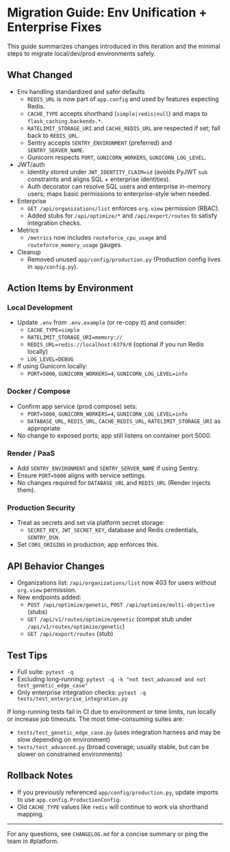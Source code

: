 # Migration Guide: Env Unification + Enterprise Fixes

This guide summarizes changes introduced in this iteration and the minimal steps to migrate local/dev/prod environments safely.

## What Changed

- Env handling standardized and safer defaults
  - `REDIS_URL` is now part of `app.config` and used by features expecting Redis.
  - `CACHE_TYPE` accepts shorthand (`simple|redis|null`) and maps to `flask_caching.backends.*`.
  - `RATELIMIT_STORAGE_URI` and `CACHE_REDIS_URL` are respected if set; fall back to `REDIS_URL`.
  - Sentry accepts `SENTRY_ENVIRONMENT` (preferred) and `SENTRY_SERVER_NAME`.
  - Gunicorn respects `PORT`, `GUNICORN_WORKERS`, `GUNICORN_LOG_LEVEL`.
- JWT/auth
  - Identity stored under `JWT_IDENTITY_CLAIM=id` (avoids PyJWT `sub` constraints and aligns SQL + enterprise identities).
  - Auth decorator can resolve SQL users and enterprise in-memory users; maps basic permissions to enterprise-style when needed.
- Enterprise
  - `GET /api/organizations/list` enforces `org.view` permission (RBAC).
  - Added stubs for `/api/optimize/*` and `/api/export/routes` to satisfy integration checks.
- Metrics
  - `/metrics` now includes `routeforce_cpu_usage` and `routeforce_memory_usage` gauges.
- Cleanup
  - Removed unused `app/config/production.py` (Production config lives in `app/config.py`).

## Action Items by Environment

### Local Development
- Update `.env` from `.env.example` (or re-copy it) and consider:
  - `CACHE_TYPE=simple`
  - `RATELIMIT_STORAGE_URI=memory://`
  - `REDIS_URL=redis://localhost:6379/0` (optional if you run Redis locally)
  - `LOG_LEVEL=DEBUG`
- If using Gunicorn locally:
  - `PORT=5000`, `GUNICORN_WORKERS=4`, `GUNICORN_LOG_LEVEL=info`

### Docker / Compose
- Confirm app service (prod compose) sets:
  - `PORT=5000`, `GUNICORN_WORKERS=4`, `GUNICORN_LOG_LEVEL=info`
  - `DATABASE_URL`, `REDIS_URL`, `CACHE_REDIS_URL`, `RATELIMIT_STORAGE_URI` as appropriate
- No change to exposed ports; app still listens on container port 5000.

### Render / PaaS
- Add `SENTRY_ENVIRONMENT` and `SENTRY_SERVER_NAME` if using Sentry.
- Ensure `PORT=5000` aligns with service settings.
- No changes required for `DATABASE_URL` and `REDIS_URL` (Render injects them).

### Production Security
- Treat as secrets and set via platform secret storage:
  - `SECRET_KEY`, `JWT_SECRET_KEY`, database and Redis credentials, `SENTRY_DSN`.
- Set `CORS_ORIGINS` in production; app enforces this.

## API Behavior Changes
- Organizations list: `/api/organizations/list` now 403 for users without `org.view` permission.
- New endpoints added:
  - `POST /api/optimize/genetic`, `POST /api/optimize/multi-objective` (stubs)
  - `GET /api/v1/routes/optimize/genetic` (compat stub under `/api/v1/routes/optimize/genetic`)
  - `GET /api/export/routes` (stub)

## Test Tips
- Full suite: `pytest -q`
- Excluding long-running: `pytest -q -k "not test_advanced and not test_genetic_edge_case"`
- Only enterprise integration checks: `pytest -q tests/test_enterprise_integration.py`

If long-running tests fail in CI due to environment or time limits, run locally or increase job timeouts. The most time-consuming suites are:
- `tests/test_genetic_edge_case.py` (uses integration harness and may be slow depending on environment)
- `tests/test_advanced.py` (broad coverage; usually stable, but can be slower on constrained environments)

## Rollback Notes
- If you previously referenced `app/config/production.py`, update imports to use `app.config.ProductionConfig`.
- Old `CACHE_TYPE` values like `redis` will continue to work via shorthand mapping.

---
For any questions, see `CHANGELOG.md` for a concise summary or ping the team in #platform.
